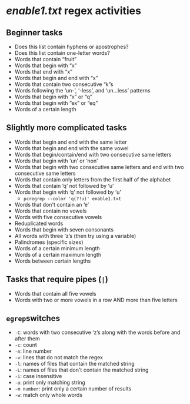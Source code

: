 # *enable1.txt* regex activities

## Beginner tasks

- Does this list contain hyphens or apostrophes?
- Does this list contain one-letter words?
- Words that contain “fruit”
- Words that begin with “x”
- Words that end with “x”
- Words that begin and end with “x”
- Words that contain two consecutive “k”s
- Words following the ‘un-’, ‘-less’, and ‘un...less’ patterns
- Words that begin with “x” or “q”
- Words that begin with “ex” or “eq”
- Words of a certain length 

## Slightly more complicated tasks
- Words that begin and end with the same letter
- Words that begin and end with the same vowel
- Words that begin/contain/end with two consecutive same letters
- Words that begin with ‘un’ or ‘non’
- Words that begin with two consecutive same letters and end with two consecutive same letters 
- Words that contain only letters from the first half of the alphabet
- Words that contain ‘q’ not followed by ‘u’
- Words that begin with ‘q’ not followed by ‘u’ 
	- `pcregrep --color 'q(?!u)' enable1.txt`
- Words that don't contain an ‘e’
- Words that contain no vowels
- Words with five consecutive vowels
- Reduplicated words
- Words that begin with seven consonants
- All words with three ‘z’s (then try using a variable)
- Palindromes (specific sizes)
- Words of a certain minimum length
- Words of a certain maximum length
- Words between certain lengths

## Tasks that require pipes (`|`)
- Words that contain all five vowels
- Words with two or more vowels in a row AND more than five letters


## `egrep`switches
- `-C`: words with two consecutive ‘z’s along with the words before and after them
- `-c`: count
- `-n`: line number
- `-v`: lines that do not match the regex
- `-l`: names of files that contain the matched string
- `-L`: names of files that don't contain the matched string
- `-i`: case insensitive
- `-o`: print only matching string
- `-m number`: print only a certain number of results
- `-w`: match only whole words
